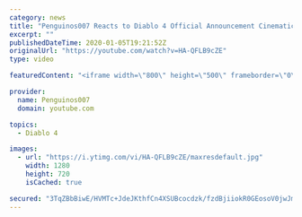 ```yaml
---
category: news
title: "Penguinos007 Reacts to Diablo 4 Official Announcement Cinematic Trailer (Blizzcon 2019)"
excerpt: ""
publishedDateTime: 2020-01-05T19:21:52Z
originalUrl: "https://youtube.com/watch?v=HA-QFLB9cZE"
type: video

featuredContent: "<iframe width=\"800\" height=\"500\" frameborder=\"0\" src=\"https://www.youtube.com/embed/HA-QFLB9cZE\" allow=\"accelerometer; autoplay; encrypted-media; gyroscope; picture-in-picture\" allowfullscreen></iframe>"

provider:
  name: Penguinos007
  domain: youtube.com

topics:
  - Diablo 4

images:
  - url: "https://i.ytimg.com/vi/HA-QFLB9cZE/maxresdefault.jpg"
    width: 1280
    height: 720
    isCached: true

secured: "3TqZBbBiwE/HVMTc+JdeJKthfCn4XSUBcocdzk/fzdBjiiokR0GEosoV0jwJm2K6fReCGdnIuICdpX3RyJXvFHjUFvd3CY1wRS/diEjf4S4ol6qgZs5w8KHh0oC219EsEPugXOj6DeZLPRiaak2t06JeafvIWUU9T54sz3WNmFr8Huskh0BqL6tAHv9jhBlw7ts/yzx9PaQPZxtw/412M09YdoCNZKaTg8lP8xb25/Y9NPHR8k/tL9IzU27eSkPx96aOkrwwuFflHaJWGXW5gdeR8H0TDKpFJ4VTFcobpPDf8hcXi+vUigkWKQ4pWIS+3AvrJ1eBUZvEb5IjQAobBigxn+q8/UgQsNEcg2dc0ovwfNW9xiLJ6B8JJNQ7GPSJQ6Xu1cfxU01eSrkxj80YNOp11e5J4Hr2RpD/IoX9c9fvK40Kggd0BUtcLDt27W7E;gG6TpndELt6RZDEVUpDhBg=="
---
```


